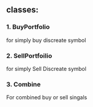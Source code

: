 ## classes:
### 1. BuyPortfolio
for simply buy discreate symbol

### 2. SellPortfoilio
for simply Sell Discreate symbol

### 3. Combine
For combined buy or sell singals
